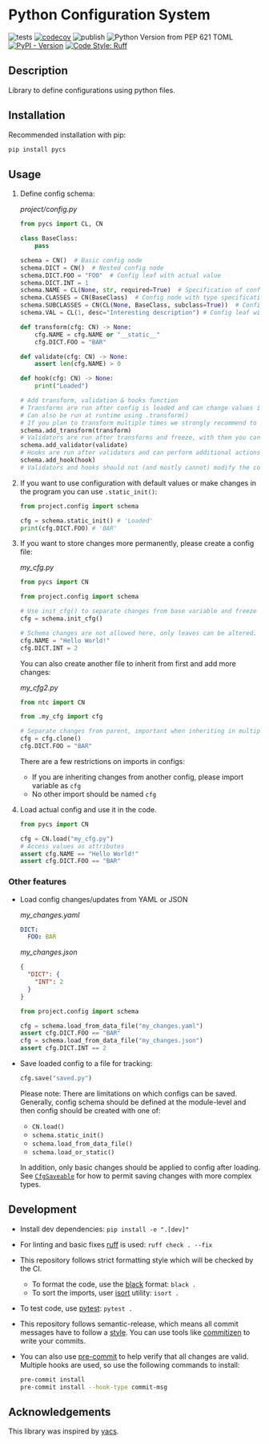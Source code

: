 # Python Configuration System

![tests](https://github.com/Rizhiy/pycs/actions/workflows/test_and_version.yml/badge.svg)
[![codecov](https://codecov.io/gh/Rizhiy/pycs/graph/badge.svg?token=7CAJG2EBLG)](https://codecov.io/gh/Rizhiy/pycs)
![publish](https://github.com/Rizhiy/pycs/actions/workflows/publish.yml/badge.svg)
![Python Version from PEP 621 TOML](https://img.shields.io/python/required-version-toml?tomlFilePath=https%3A%2F%2Fraw.githubusercontent.com%2FRizhiy%2Fpycs%2Fmaster%2Fpyproject.toml)
[![PyPI - Version](https://img.shields.io/pypi/v/pycs)](https://pypi.org/project/pycs/)
[![Code Style: Ruff](https://img.shields.io/endpoint?url=https://raw.githubusercontent.com/astral-sh/ruff/main/assets/badge/v2.json)](https://github.com/astral-sh/ruff)

## Description

Library to define configurations using python files.

## Installation

Recommended installation with pip:

```bash
pip install pycs
```

## Usage

1. Define config schema:

   _project/config.py_

   ```python
   from pycs import CL, CN

   class BaseClass:
       pass

   schema = CN()  # Basic config node
   schema.DICT = CN()  # Nested config node
   schema.DICT.FOO = "FOO"  # Config leaf with actual value
   schema.DICT.INT = 1
   schema.NAME = CL(None, str, required=True)  # Specification of config leaf to be defined with type
   schema.CLASSES = CN(BaseClass)  # Config node with type specification of its config leaves
   schema.SUBCLASSES = CN(CL(None, BaseClass, subclass=True))  # Config node with subclass specification of its config leaves
   schema.VAL = CL(1, desc="Interesting description") # Config leaf with description

   def transform(cfg: CN) -> None:
       cfg.NAME = cfg.NAME or "__static__"
       cfg.DICT.FOO = "BAR"

   def validate(cfg: CN) -> None:
       assert len(cfg.NAME) > 0

   def hook(cfg: CN) -> None:
       print("Loaded")

   # Add transform, validation & hooks function
   # Transforms are run after config is loaded and can change values in config
   # Can also be run at runtime using .transform()
   # If you plan to transform multiple times we strongly recommend to make them idempotent
   schema.add_transform(transform)
   # Validators are run after transforms and freeze, with them you can verify additional restrictions
   schema.add_validator(validate)
   # Hooks are run after validators and can perform additional actions outside of config
   schema.add_hook(hook)
   # Validators and hooks should not (and mostly cannot) modify the config
   ```

1. If you want to use configuration with default values or make changes in the program you can use `.static_init()`:

   ```python
   from project.config import schema

   cfg = schema.static_init() # 'Loaded'
   print(cfg.DICT.FOO) # 'BAR'
   ```

1. If you want to store changes more permanently, please create a config file:

   _my_cfg.py_

   ```python
   from pycs import CN

   from project.config import schema

   # Use init_cfg() to separate changes from base variable and freeze schema
   cfg = schema.init_cfg()

   # Schema changes are not allowed here, only leaves can be altered.
   cfg.NAME = "Hello World!"
   cfg.DICT.INT = 2
   ```

   You can also create another file to inherit from first and add more changes:

   _my_cfg2.py_

   ```python
   from ntc import CN

   from .my_cfg import cfg

   # Separate changes from parent, important when inheriting in multiple files
   cfg = cfg.clone()
   cfg.DICT.FOO = "BAR"
   ```

   There are a few restrictions on imports in configs:

   - If you are inheriting changes from another config, please import variable as `cfg`
   - No other import should be named `cfg`

1. Load actual config and use it in the code.

   ```python
   from pycs import CN

   cfg = CN.load("my_cfg.py")
   # Access values as attributes
   assert cfg.NAME == "Hello World!"
   assert cfg.DICT.FOO == "BAR"
   ```

### Other features

- Load config changes/updates from YAML or JSON

  _my_changes.yaml_

  ```yaml
  DICT:
    FOO: BAR
  ```

  _my_changes.json_

  ```json
  {
    "DICT": {
      "INT": 2
    }
  }
  ```

  ```python
  from project.config import schema

  cfg = schema.load_from_data_file("my_changes.yaml")
  assert cfg.DICT.FOO == "BAR"
  cfg = schema.load_from_data_file("my_changes.json")
  assert cfg.DICT.INT == 2
  ```

- Save loaded config to a file for tracking:

  ```python
  cfg.save("saved.py")
  ```

  Please note: There are limitations on which configs can be saved.
  Generally, config schema should be defined at the module-level and then config should be created with one of:

  - `CN.load()`
  - `schema.static_init()`
  - `schema.load_from_data_file()`
  - `schema.load_or_static()`

  In addition, only basic changes should be applied to config after loading.
  See [`CfgSaveable`](pycs/interface.py) for how to permit saving changes with more complex types.

## Development

- Install dev dependencies: `pip install -e ".[dev]"`
- For linting and basic fixes [ruff](https://docs.astral.sh/ruff/) is used: `ruff check . --fix`
- This repository follows strict formatting style which will be checked by the CI.
  - To format the code, use the [black](https://black.readthedocs.io) format: `black .`
  - To sort the imports, user [isort](https://pycqa.github.io/isort/) utility: `isort .`
- To test code, use [pytest](https://pytest.org): `pytest .`
- This repository follows semantic-release, which means all commit messages have to follow a [style](https://python-semantic-release.readthedocs.io/en/latest/commit-parsing.html).
  You can use tools like [commitizen](https://github.com/commitizen-tools/commitizen) to write your commits.
- You can also use [pre-commit](https://pre-commit.com/) to help verify that all changes are valid.
  Multiple hooks are used, so use the following commands to install:

  ```bash
  pre-commit install
  pre-commit install --hook-type commit-msg
  ```

## Acknowledgements

This library was inspired by [yacs](https://github.com/rbgirshick/yacs).
